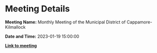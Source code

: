 # Meeting Details

**Meeting Name:** Monthly Meeting of the Municipal District of Cappamore-Kilmallock

**Date and Time:** 2023-01-19 15:00:00

**<a href="https://www.limerick.ie/council/whats-on/monthly-meeting-of-the-municipal-district-of-cappamore-kilmallock-0" target="_blank">Link to meeting</a>**
